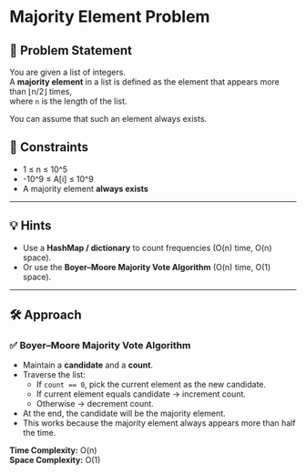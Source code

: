 # Majority Element Problem

## 📌 Problem Statement
You are given a list of integers.  
A **majority element** in a list is defined as the element that appears more than ⌊n/2⌋ times,  
where `n` is the length of the list.

You can assume that such an element always exists.

## 🎯 Constraints
- 1 ≤ n ≤ 10^5  
- -10^9 ≤ A[i] ≤ 10^9  
- A majority element **always exists**

---

## 💡 Hints
- Use a **HashMap / dictionary** to count frequencies (O(n) time, O(n) space).  
- Or use the **Boyer–Moore Majority Vote Algorithm** (O(n) time, O(1) space).  

---

## 🛠️ Approach

### ✅ Boyer–Moore Majority Vote Algorithm
- Maintain a **candidate** and a **count**.
- Traverse the list:
  - If `count == 0`, pick the current element as the new candidate.
  - If current element equals candidate → increment count.
  - Otherwise → decrement count.
- At the end, the candidate will be the majority element.  
- This works because the majority element always appears more than half the time.

**Time Complexity:** O(n)  
**Space Complexity:** O(1)
